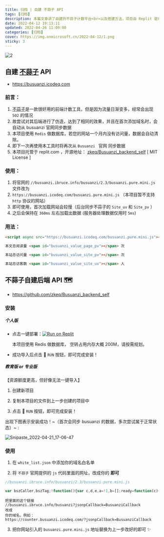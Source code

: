 ```yaml
---
title: 归档 | 自建 不蒜子 API
tags: [归档]
description: 本篇文章讲了自建的不蒜子计数平台<br>以及搭建方法，项目由 Replit 驱动。
date: 2022-04-12 19:13:11
updated: 2022-04-26 11:09:00
categories: [归档] 
cover: https://img.onmicrosoft.cn/2022-04-12/1.png
sticky: 3
---
```


![2](https://img.onmicrosoft.cn/2022-04-26/01.png)

## 自建 [不蒜子](https://busuanzi.ibruce.info/) API

- https://busuanzi.icodeq.com

### 前言：

1. [不蒜子](https://busuanzi.ibruce.info/)是一款很好用的前端计数工具，但是因为流量日渐变多，经常会出现 `502` 的情况
2. 故尝试对其后端进行了仿造，达到了相同的效果，并且在首次添加域名时，会自动从 busuanzi 官网同步数据
4. 本项目使用 `Redis` 做数据库，若您的网站一个月内没有访问量，数据会自动清除。
6. 即下一次再使用本工具时将再次从 `Busuanzi ` 官网 同步数据
5. 本项目托管于 replit.com ，开源地址： [zkeq/Busuanzi_backend_self](https://github.com/zkeq/Busuanzi_backend_self) [ MIT License ]

### 使用：

1. 将官网的 `//busuanzi.ibruce.info/busuanzi/2.3/busuanzi.pure.mini.js` 文件改为
2. `https://busuanzi.icodeq.com/busuanzi.pure.mini.js` （本项目暂不支持 `http` 协议的网站）
3. 即可使用，首次加载网站会较慢（后台同步不蒜子的 `Site_uv` 和 `Site_pv` ）
4. 之后会保持在 `360ms` 左右加载出数据 (服务器处理数据仅用时 `5ms`)

### 用法：

```html
<script async src="https://busuanzi.icodeq.com/busuanzi.pure.mini.js"></script>

本文总阅读量 <span id="busuanzi_value_page_pv"></span> 次

本站总访问量 <span id="busuanzi_value_site_pv"></span> 次

本站总访客数 <span id="busuanzi_value_site_uv"></span> 人
```

## 不蒜子自建后端 API 🗺️

- https://github.com/zkeq/Busuanzi_backend_self

### 安装

##### 个人版

- 点击一键部署：[![Run on Replit](https://replit.com/badge/github/zkeq/Busuanzi_backend_self)](https://replit.com/github/zkeq/Busuanzi_backend_self)

  本项目使用 Redis 做数据库， 空转占用内存大概 200M，请按需规划。

- 成功导入后点击 🏃 `RUN` 按钮，即可完成安装！

##### 教育版 or 专业版

【资源额度更高，但好像无法一键导入】

1. 创建新项目

2. 复制本项目的文件到上一步创建的项目中

3. 点击 🏃 `RUN` 按钮，即可完成安装！

出现下图表示安装成功！~（首次会同步 busuanzi 的数据，多次尝试属于正常状态）~ :

![Snipaste_2022-04-21_17-06-47](https://user-images.githubusercontent.com/62864752/164993786-8e4871a2-883e-493e-b19a-76a0d900a95c.png)


### 使用

1. 在 `white_list.json` 中添加你的域名白名单

2. 将 `不蒜子` 官网提供的 `js` 代码里面的网址，改成你的 **即可**



```javascript
//busuanzi.ibruce.info/busuanzi/2.3/busuanzi.pure.mini.js

var bszCaller,bszTag;!function(){var c,d,e,a=!1,b=[];ready=function(c){return a||"interactive"===document.readyState||"complete"===document.readyState?c.call(document):b.push(function(){return c.call(this)}),this},d=function(){for(var a=0,c=b.length;c>a;a++)b[a].apply(document);b=[]},e=function(){a||(a=!0,d.call(window),document.removeEventListener?document.removeEventListener("DOMContentLoaded",e,!1):document.attachEvent&&(document.detachEvent("onreadystatechange",e),window==window.top&&(clearInterval(c),c=null)))},document.addEventListener?document.addEventListener("DOMContentLoaded",e,!1):document.attachEvent&&(document.attachEvent("onreadystatechange",function(){/loaded|complete/.test(document.readyState)&&e()}),window==window.top&&(c=setInterval(function(){try{a||document.documentElement.doScroll("left")}catch(b){return}e()},5)))}(),bszCaller={fetch:function(a,b){var c="BusuanziCallback_"+Math.floor(1099511627776*Math.random());window[c]=this.evalCall(b),a=a.replace("=BusuanziCallback","="+c),scriptTag=document.createElement("SCRIPT"),scriptTag.type="text/javascript",scriptTag.defer=!0,scriptTag.src=a,scriptTag.referrerPolicy="no-referrer-when-downgrade",document.getElementsByTagName("HEAD")[0].appendChild(scriptTag)},evalCall:function(a){return function(b){ready(function(){try{a(b),scriptTag.parentElement.removeChild(scriptTag)}catch(c){bszTag.hides()}})}}},bszCaller.fetch("//busuanzi.ibruce.info/busuanzi?jsonpCallback=BusuanziCallback",function(a){bszTag.texts(a),bszTag.shows()}),bszTag={bszs:["site_pv","page_pv","site_uv"],texts:function(a){this.bszs.map(function(b){var c=document.getElementById("busuanzi_value_"+b);c&&(c.innerHTML=a[b])})},hides:function(){this.bszs.map(function(a){var b=document.getElementById("busuanzi_container_"+a);b&&(b.style.display="none")})},shows:function(){this.bszs.map(function(a){var b=document.getElementById("busuanzi_container_"+a);b&&(b.style.display="inline")})}};
```

```
把里面的这个链接
//busuanzi.ibruce.info/busuanzi?jsonpCallback=BusuanziCallback
改成
你的域名，例如：
https://counter.busuanzi.icodeq.com/?jsonpCallback=BusuanziCallback
```

3. 把你网站引入的 `busuanzi.pure.mini.js` 地址替换为上一步改好的即可 ✨

